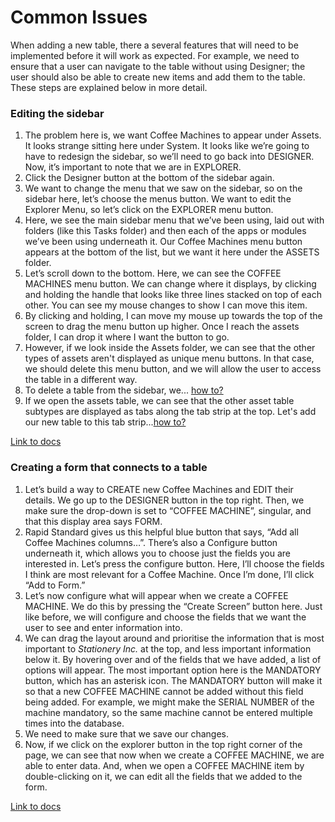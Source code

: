 # Common Issues
When adding a new table, there a several features that will need to be implemented before it will work as expected. For example, we need to ensure that a user can navigate to the table without using Designer; the user should also be able to create new items and add them to the table. These steps are explained below in more detail.

### Editing the sidebar

1.	The problem here is, we want Coffee Machines to appear under Assets. It looks strange sitting here under System. It looks like we’re going to have to redesign the sidebar, so we’ll need to go back into DESIGNER. Now, it’s important to note that we are in EXPLORER.
2.	Click the Designer button at the bottom of the sidebar again.
3.	We want to change the menu that we saw on the sidebar, so on the sidebar here, let’s choose the menus button. We want to edit the Explorer Menu, so let’s click on the EXPLORER menu button.
4.	Here, we see the main sidebar menu that we’ve been using, laid out with folders (like this Tasks folder) and then each of the apps or modules we’ve been using underneath it. Our Coffee Machines menu button appears at the bottom of the list, but we want it here under the ASSETS folder.
5.	Let’s scroll down to the bottom. Here, we can see the COFFEE MACHINES menu button. We can change where it displays, by clicking and holding the handle that looks like three lines stacked on top of each other. You can see my mouse changes to show I can move this item.
6.	By clicking and holding, I can move my mouse up towards the top of the screen to drag the menu button up higher. Once I reach the assets folder, I can drop it where I want the button to go.
7. However, if we look inside the Assets folder, we can see that the other types of assets aren't displayed as unique menu buttons. In that case, we should delete this menu button, and we will allow the user to access the table in a different way.
8. To delete a table from the sidebar, we... [how to?]()
9. If we open the assets table, we can see that the other asset table subtypes are displayed as tabs along the tab strip at the top. Let's add our new table to this tab strip...[how to?]()

[Link to docs]()

### Creating a form that connects to a table
1.	Let’s build a way to CREATE new Coffee Machines and EDIT their details. We go up to the DESIGNER button in the top right. Then, we make sure the drop-down is set to “COFFEE MACHINE”, singular, and that this display area says FORM.
2.	Rapid Standard gives us this helpful blue button that says, “Add all Coffee Machines columns…”. There’s also a Configure button underneath it, which allows you to choose just the fields you are interested in. Let’s press the configure button. Here, I’ll choose the fields I think are most relevant for a Coffee Machine. Once I’m done, I’ll click “Add to Form.”
3.	Let’s now configure what will appear when we create a COFFEE MACHINE. We do this by pressing the “Create Screen” button here. Just like before, we will configure and choose the fields that we want the user to see and enter information into.
4.	We can drag the layout around and prioritise the information that is most important to *Stationery Inc.* at the top, and less important information below it. By hovering over and of the fields that we have added, a list of options will appear. The most important option here is the MANDATORY button, which has an asterisk icon. The MANDATORY button will make it so that a new COFFEE MACHINE cannot be added without this field being added. For example, we might make the SERIAL NUMBER of the machine mandatory, so the same machine cannot be entered multiple times into the database.
5.	We need to make sure that we save our changes.
6.	Now, if we click on the explorer button in the top right corner of the page, we can see that now when we create a COFFEE MACHINE, we are able to enter data. And, when we open a COFFEE MACHINE item by double-clicking on it, we can edit all the fields that we added to the form.

[Link to docs]()